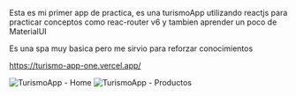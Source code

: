 Esta es mi primer app de practica, es una turismoApp utilizando reactjs para practicar conceptos como reac-router v6 y tambien aprender un poco de MaterialUI

Es una spa muy basica pero me sirvio para reforzar conocimientos

https://turismo-app-one.vercel.app/


![TurismoApp - Home](https://user-images.githubusercontent.com/83377576/194149176-7ca12574-86f6-4858-bf61-46870539a0a0.png)
![TurismoApp - Productos](https://user-images.githubusercontent.com/83377576/194149187-cc2b72a5-7da6-42a7-a8ad-d9b4900994fb.png)


